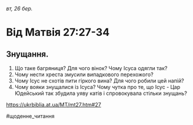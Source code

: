 
_вт, 26 бер._

# Від Матвія 27:27-34

## Знущання.
1. Що таке багряниця? Для чого вінок? Чому Ісуса одягли так?
2. Чому нести хреста змусили випадкового перехожого?
3. Чому Ісус не схотів пити гіркого вина? Для чого робили цей напій?
4. Чому вояки знущалися із Ісуса? Чому чутка про те, що Ісус - Цар Юдейський так збудила уяву катів і спровокувала стільки знущань?

https://ukrbiblia.at.ua/MT/mt27.htm#27 

#щоденне_читання
